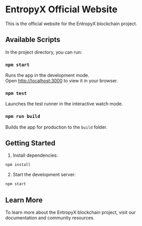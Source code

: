 # EntropyX Official Website

This is the official website for the EntropyX blockchain project.

## Available Scripts

In the project directory, you can run:

### `npm start`

Runs the app in the development mode.\
Open [http://localhost:3000](http://localhost:3000) to view it in your browser.

### `npm test`

Launches the test runner in the interactive watch mode.

### `npm run build`

Builds the app for production to the `build` folder.

## Getting Started

1. Install dependencies:
```bash
npm install
```

2. Start the development server:
```bash
npm start
```

## Learn More

To learn more about the EntropyX blockchain project, visit our documentation and community resources.
